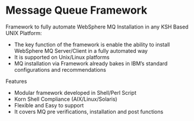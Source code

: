 Message Queue Framework
======================

Framework to fully automate WebSphere MQ Installation in any KSH Based UNIX Platform:


  * The key function of the framework is enable the ability to install WebSphere MQ Server/Client in a fully automated way
  * It is supported on Unix/Linux platforms
  * MQ installation via Framework already bakes in IBM’s standard configurations and recommendations
  
Features
  * Modular framework developed in Shell/Perl Script 
  * Korn Shell Compliance (AIX/Linux/Solaris) 
  * Flexible and Easy to support 
  * It covers MQ pre verifications, installation and post functions 

